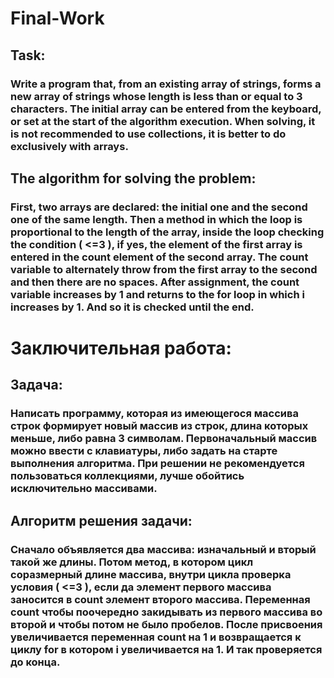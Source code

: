 # Final-Work
## Task: 
### Write a program that, from an existing array of strings, forms a new array of strings whose length is less than or equal to 3 characters. The initial array can be entered from the keyboard, or set at the start of the algorithm execution. When solving, it is not recommended to use collections, it is better to do exclusively with arrays.
## The algorithm for solving the problem:
### First, two arrays are declared: the initial one and the second one of the same length. Then a method in which the loop is proportional to the length of the array, inside the loop checking the condition ( <=3 ), if yes, the element of the first array is entered in the count element of the second array. The count variable to alternately throw from the first array to the second and then there are no spaces. After assignment, the count variable increases by 1 and returns to the for loop in which i increases by 1. And so it is checked until the end.
# Заключительная работа:
## Задача:
### Написать программу, которая из имеющегося массива строк формирует новый массив из строк, длина которых меньше, либо равна 3 символам. Первоначальный массив можно ввести с клавиатуры, либо задать на старте выполнения алгоритма. При решении не рекомендуется пользоваться коллекциями, лучше обойтись исключительно массивами.
## Алгоритм решения задачи:
### Сначало объявляется два массива: изначальный и вторый такой же длины. Потом метод, в котором цикл соразмерный длине массива, внутри цикла проверка условия ( <=3 ), если да элемент первого массива заносится в count элемент второго массива. Переменная count чтобы поочередно закидывать из первого массива во второй и чтобы потом не было пробелов. После присвоения увеличивается переменная count на 1 и возвращается к циклу for в котором i увеличивается на 1. И так проверяется до конца.
